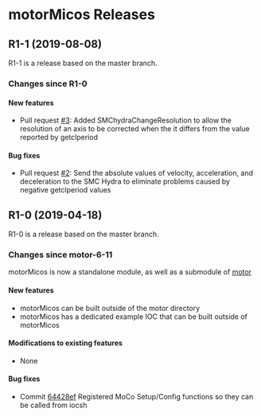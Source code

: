 # motorMicos Releases

## __R1-1 (2019-08-08)__
R1-1 is a release based on the master branch.  

### Changes since R1-0

#### New features
* Pull request [#3](https://github.com/epics-motor/motorMicos/pull/3): Added SMChydraChangeResolution to allow the resolution of an axis to be corrected when the it differs from the value reported by getclperiod

#### Bug fixes
* Pull request [#2](https://github.com/epics-motor/motorMicos/pull/2): Send the absolute values of velocity, acceleration, and deceleration to the SMC Hydra to eliminate problems caused by negative getclperiod values

## __R1-0 (2019-04-18)__
R1-0 is a release based on the master branch.  

### Changes since motor-6-11

motorMicos is now a standalone module, as well as a submodule of [motor](https://github.com/epics-modules/motor)

#### New features
* motorMicos can be built outside of the motor directory
* motorMicos has a dedicated example IOC that can be built outside of motorMicos

#### Modifications to existing features
* None

#### Bug fixes
* Commit [64428ef](https://github.com/epics-motor/motorMicos/commit/64428efa4b2d5e202fa0d5d019e4730997e5d0ff) Registered MoCo Setup/Config functions so they can be called from iocsh
